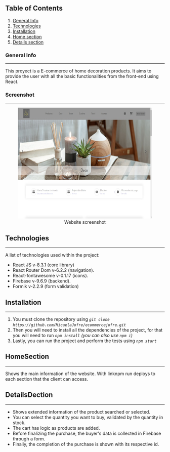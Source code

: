## Table of Contents
1. [General Info](#general-info)
2. [Technologies](#technologies)
3. [Installation](#installation)
4. [Home section](#HomeSection)
5. [Details section](#DetailsDection)

### General Info
***
This proyect is a E-commerce of home decoration products. It aims to provide the user with all the basic functionalities from the front-end using React.

### Screenshot
***
<figure style="text-align: center">
   <img 
    alt="Website screenshot"
    with="350" 
    height="350" 
    src='./public/assets/image/readme.jpg'
  />
  <figcaption>Website screenshot</figcaption>
</figure>

## Technologies
***
A list of technologies used within the project:
* React JS v-8.3.1 (core library)
* React Router Dom v-6.2.2 (navigation).
* React-fontawesome v-0.1.17 (icons).
* Firebase v-9.6.9 (backend).
* Formik v-2.2.9 (form validation)

## Installation
***
1. You must clone the repository using  _`git clone https://github.com/MicaelaJofre/ecommercejofre.git `_
2. Then you will need to install all the dependencies of the project, for that you will need to run _`npm install` (you can also use `npm i`)_
3. Lastly, you can run the project and perform the tests using _`npm start`_

## HomeSection
***
Shows the main information of the website. With linknpm run deploys to each section that the client can access.

## DetailsDection
***
- Shows extended information of the product searched or selected.
- You can select the quantity you want to buy, validated by the quantity in stock.
- The cart has logic as products are added.
- Before finalizing the purchase, the buyer's data is collected in Firebase through a form.
- Finally, the completion of the purchase is shown with its respective id.